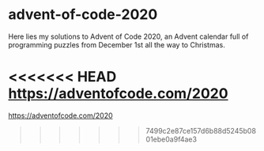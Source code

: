 # advent-of-code-2020

Here lies my solutions to Advent of Code 2020, an Advent calendar full of programming puzzles from December 1st all the way to Christmas.

<<<<<<< HEAD
https://adventofcode.com/2020
=======
https://adventofcode.com/2020
>>>>>>> 7499c2e87ce157d6b88d5245b0801ebe0a9f4ae3
